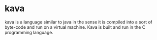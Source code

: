 # kava
kava is a language similar to java in the sense it is compiled into a sort of byte-code and run on a virtual machine. Kava is built and run in the C programming language.

